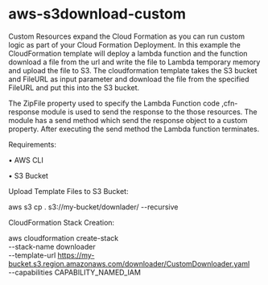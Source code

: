 # aws-s3download-custom
Custom Resources expand the Cloud Formation as you can run custom logic as part of your Cloud Formation Deployment. In this example the CloudFormation template will deploy a lambda function and the function download a file from the url and write the file to Lambda temporary memory and upload the file to S3. The cloudformation template takes the S3 bucket and FileURL as input parameter and download the file from the specified FileURL and put this into the S3 bucket.

The ZipFile property used to specify the Lambda Function code ,cfn-response module is used to send the response to the those resources. The module has a send method which send the response object to a custom property. After executing the send method the Lambda function terminates. 

Requirements:

  •	AWS CLI
  
  •	S3 Bucket
  
Upload Template Files to S3 Bucket:

aws s3 cp . s3://my-bucket/downlader/ --recursive

CloudFormation Stack Creation:

aws cloudformation create-stack \
--stack-name downloader \
--template-url https://my-bucket.s3.region.amazonaws.com/downloader/CustomDownloader.yaml \
--capabilities CAPABILITY_NAMED_IAM
